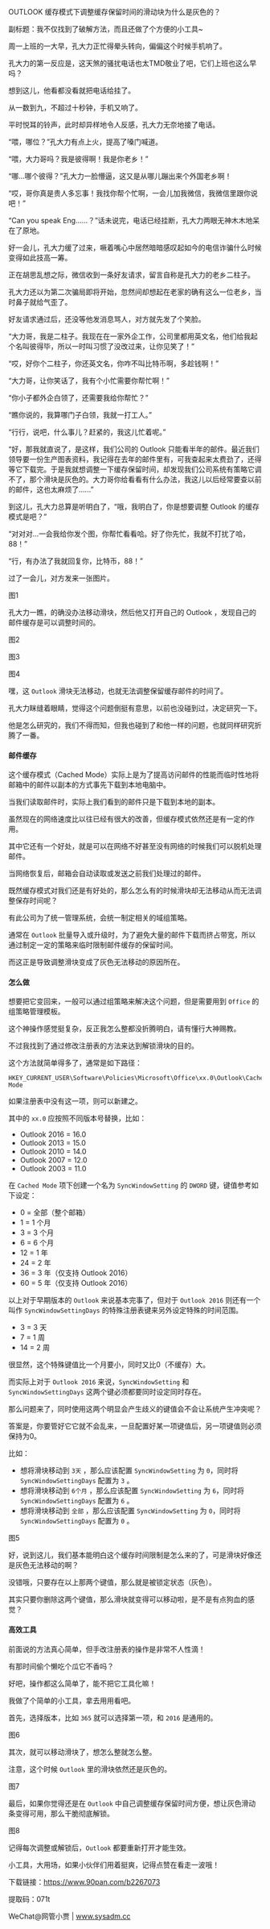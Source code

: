OUTLOOK 缓存模式下调整缓存保留时间的滑动块为什么是灰色的？

副标题：我不仅找到了破解方法，而且还做了个方便的小工具~



周一上班的一大早，孔大力正忙得晕头转向，偏偏这个时候手机响了。

孔大力的第一反应是，这天煞的骚扰电话也太TMD敬业了吧，它们上班也这么早吗？

想到这儿，他看都没看就把电话给挂了。

从一数到九，不超过十秒钟，手机又响了。

平时悦耳的铃声，此时却异样地令人反感，孔大力无奈地接了电话。



“喂，哪位？”孔大力有点上火，提高了嗓门喊道。

“喂，大力哥吗？我是彼得啊！我是你老乡！”

“哪...哪个彼得？”孔大力一脸懵逼，这又是从哪儿蹦出来个外国老乡啊！

“哎，哥你真是贵人多忘事！我找你帮个忙啊，一会儿加我微信，我微信里跟你说吧！”

“Can you speak Eng......？”话未说完，电话已经挂断，孔大力两眼无神木木地呆在了原地。

好一会儿，孔大力缓了过来，噘着嘴心中居然暗暗感叹起如今的电信诈骗什么时候变得如此技高一筹。



正在胡思乱想之际，微信收到一条好友请求，留言自称是孔大力的老乡二柱子。

孔大力还以为第二次骗局即将开始，忽然间却想起在老家的确有这么一位老乡，当时鼻子就给气歪了。

好友请求通过后，还没等他发消息骂人，对方就先发了个笑脸。

“大力哥，我是二柱子。我现在在一家外企工作，公司里都用英文名，他们给我起个名叫彼得毕，所以一时叫习惯了没改过来，让你见笑了！”

“哎，好你个二柱子，你还英文名，你咋不叫比特币啊，多趁钱啊！”

“大力哥，让你笑话了，我有个小忙需要你帮忙啊！”

“你小子都外企白领了，还需要我给你帮忙？”

“瞧你说的，我算哪门子白领，我就一打工人。”

“行行，说吧，什么事儿？赶紧的，我这儿忙着呢。”

“好，那我就直说了，是这样，我们公司的 Outlook 只能看半年的邮件。最近我们领导要一份生产图表资料，我记得在去年的邮件里有，可我查起来太费劲了，还得等它下载完。于是我就想调整一下缓存保留时间，却发现我们公司系统有策略它调不了，那个滑块是灰色的。大力哥你给看看有什么办法，我这儿以后经常要查以前的邮件，这也太麻烦了......”

到这儿，孔大力总算是听明白了，“哦，我明白了，你是想要调整 Outlook 的缓存模式是吧？”

“对对对...一会我给你发个图，你帮忙看看哈。好了你先忙，我就不打扰了哈，88！”

“行，有办法了我就回复你，比特币，88！”



过了一会儿，对方发来一张图片。

图1



孔大力一瞧，的确没办法移动滑块，然后他又打开自己的 Outlook ，发现自己的邮件缓存是可以调整时间的。

图2

图3

图4



嘿，这 `Outlook` 滑块无法移动，也就无法调整保留缓存邮件的时间了。

孔大力眯缝着眼睛，觉得这个问题倒挺有意思，以前也没碰到过，决定研究一下。

他是怎么研究的，我们不得而知，但我也碰到了和他一样的问题，也就同样研究折腾了一番。



#### 邮件缓存

这个缓存模式（Cached Mode）实际上是为了提高访问邮件的性能而临时性地将邮箱中的邮件以副本的方式事先下载到本地电脑中。

当我们读取邮件时，实际上我们看到的邮件只是下载到本地的副本。

虽然现在的网络速度比以往已经有很大的改善，但缓存模式依然还是有一定的作用。

其中它还有一个好处，就是可以在网络不好甚至没有网络的时候我们可以脱机处理邮件。

当网络恢复后，邮箱会自动读取或发送之前我们处理过的邮件。



既然缓存模式对我们还是有好处的，那么怎么有的时候滑块却无法移动从而无法调整保存时间呢？

有此公司为了统一管理系统，会统一制定相关的域组策略。

通常在 `Outlook` 批量导入或升级时，为了避免大量的邮件下载而挤占带宽，所以通过制定一定的策略来临时限制邮件缓存的保留时间。

而这正是导致调整滑块变成了灰色无法移动的原因所在。



#### 怎么做

想要把它变回来，一般可以通过组策略来解决这个问题，但是需要用到 `Office` 的组策略管理模板。

这个神操作感觉挺复杂，反正我怎么整都没折腾明白，请有懂行大神赐教。

不过我找到了通过修改注册表的方法来达到解锁滑块的目的。

这个方法就简单得多了，通常是如下路径：

```
HKEY_CURRENT_USER\Software\Policies\Microsoft\Office\xx.0\Outlook\Cached Mode
```

如果注册表中没有这一项，则可以新建之。

其中的 `xx.0` 应按照不同版本号替换，比如：

* Outlook 2016 = 16.0
* Outlook 2013 = 15.0
* Outlook 2010 = 14.0
* Outlook 2007 = 12.0
* Outlook 2003 = 11.0



在 `Cached Mode` 项下创建一个名为 `SyncWindowSetting`  的 `DWORD` 键，键值参考如下设定：

* 0 = 全部（整个邮箱）
* 1 = 1 个月
* 3 = 3 个月
* 6 = 6 个月
* 12 = 1 年
* 24 = 2 年
* 36 = 3 年（仅支持 Outlook 2016）
* 60 = 5 年（仅支持 Outlook 2016）



以上对于早期版本的 `Outlook` 来说基本完事了，但对于 `Outlook 2016` 则还有一个叫作 `SyncWindowSettingDays` 的特殊注册表键来另外设定特殊的时间范围。

* 3 = 3 天
* 7 = 1 周
* 14 = 2 周



很显然，这个特殊键值比一个月要小，同时又比0（不缓存）大。

而实际上对于 `Outlook 2016` 来说，`SyncWindowSetting`  和`SyncWindowSettingDays` 这两个键必须都要同时设定同时存在。

那么问题来了，同时使用这两个明显会产生歧义的键值会不会让系统产生冲突呢？

答案是，你要管好它它就不会乱来，一旦配置好某一项键值后，另一项键值则必须保持为0。

比如：

* 想将滑块移动到 `3天` ，那么应该配置 `SyncWindowSetting` 为 `0`，同时将 `SyncWindowSettingDays` 配置为 `3` 。
* 想将滑块移动到 `6个月` ，那么应该配置 `SyncWindowSetting` 为 `6`，同时将 `SyncWindowSettingDays` 配置为 `6` 。
* 想将滑块移动到 `全部` ，那么应该配置 `SyncWindowSetting` 为 `0`，同时将 `SyncWindowSettingDays` 配置为 `0` 。

图5



好，说到这儿，我们基本能明白这个缓存时间限制是怎么来的了，可是滑块好像还是灰色无法移动的啊？

没错哦，只要存在以上那两个键值，那么就是被锁定状态（灰色）。

其实只要你删除这两个键值，那么滑块就变得可以移动啦，是不是有点狗血的感觉？





#### 高效工具

前面说的方法真心简单，但手改注册表的操作是非常不人性滴！

有那时间偷个懒吃个瓜它不香吗？

好吧，操作都这么简单了，能不把它工具化嘛！

我做了个简单的小工具，拿去用用看吧。



首先，选择版本，比如 `365` 就可以选择第一项，和 `2016` 是通用的。

图6



其次，就可以移动滑块了，想怎么整就怎么整。

注意，这个时候 `Outlook` 里的滑块依然还是灰色的。

图7



最后，如果你觉得还是在 `Outlook` 中自己调整缓存保留时间方便，想让灰色滑动条变得可用，那么干脆彻底解锁。

图8



记得每次调整或解锁后，`Outlook` 都要重新打开才能生效。

小工具，大用场，如果小伙伴们用着挺爽，记得点赞在看走一波哦！



下载链接：https://www.90pan.com/b2267073

提取码：071t



WeChat@网管小贾 | www.sysadm.cc


